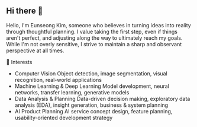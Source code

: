 ## Hi there 👋

Hello, I'm Eunseong Kim, someone who believes in turning ideas into reality through thoughtful planning.
I value taking the first step, even if things aren't perfect, and adjusting along the way to ultimately reach my goals.
While I'm not overly sensitive, I strive to maintain a sharp and observant perspective at all times.

🌱 Interests
- Computer Vision
Object detection, image segmentation, visual recognition, real-world applications
- Machine Learning & Deep Learning
Model development, neural networks, transfer learning, generative models
- Data Analysis & Planning
Data-driven decision making, exploratory data analysis (EDA), insight generation, business & system planning
- AI Product Planning
AI service concept design, feature planning, usability-oriented development strategy
